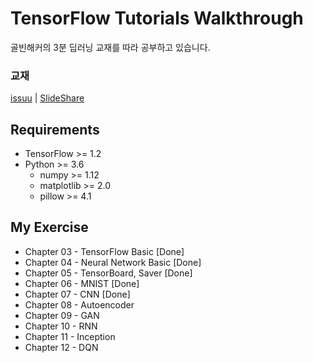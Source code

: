 # TensorFlow Tutorials Walkthrough

골빈해커의 3분 딥러닝 교재를 따라 공부하고 있습니다.

### 교재
[issuu](https://issuu.com/hanbit.co.kr/docs/________________3_____________-____) | [SlideShare](https://www.slideshare.net/wegra/3-79886556/1)

## Requirements

- TensorFlow >= 1.2
- Python >= 3.6
    - numpy >= 1.12
    - matplotlib >= 2.0
    - pillow >= 4.1

## My Exercise

- Chapter 03 - TensorFlow Basic [Done]
- Chapter 04 - Neural Network Basic [Done]
- Chapter 05 - TensorBoard, Saver [Done]
- Chapter 06 - MNIST [Done]
- Chapter 07 - CNN [Done]
- Chapter 08 - Autoencoder
- Chapter 09 - GAN
- Chapter 10 - RNN
- Chapter 11 - Inception
- Chapter 12 - DQN
